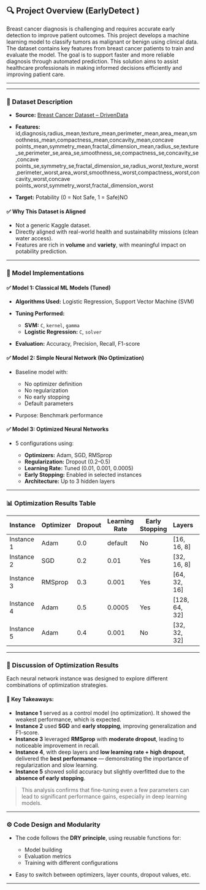
## 🔍 Project Overview (EarlyDetect )

Breast cancer diagnosis is challenging and requires accurate early detection to improve patient outcomes. This project develops a machine learning model to classify tumors as malignant or benign using clinical data. The dataset contains key features from breast cancer patients to train and evaluate the model. The goal is to support faster and more reliable diagnosis through automated prediction. This solution aims to assist healthcare professionals in making informed decisions efficiently and improving patient care.

---



---

### 📁 Dataset Description

* **Source:** [Breast Cancer Dataset – DrivenData](https://https://www.kaggle.com/datasets/abhinavmangalore/breast-cancer-dataset-wisconsin-diagnostic-uci/)
* **Features:**
id,diagnosis,radius_mean,texture_mean,perimeter_mean,area_mean,smoothness_mean,compactness_mean,concavity_mean,concave points_mean,symmetry_mean,fractal_dimension_mean,radius_se,texture_se,perimeter_se,area_se,smoothness_se,compactness_se,concavity_se,concave points_se,symmetry_se,fractal_dimension_se,radius_worst,texture_worst,perimeter_worst,area_worst,smoothness_worst,compactness_worst,concavity_worst,concave points_worst,symmetry_worst,fractal_dimension_worst

* **Target:** Potability (0 = Not Safe, 1 = Safe)NO

#### ✅ Why This Dataset is Aligned

* Not a generic Kaggle dataset.
* Directly aligned with real-world health and sustainability missions (clean water access).
* Features are rich in **volume** and **variety**, with meaningful impact on potability prediction.

---

### 🧪 Model Implementations

#### ✅ Model 1: Classical ML Models (Tuned)

* **Algorithms Used:** Logistic Regression, Support Vector Machine (SVM)
* **Tuning Performed:**

  * **SVM:** `C`, `kernel`, `gamma`
  * **Logistic Regression:** `C`, `solver`
* **Evaluation:** Accuracy, Precision, Recall, F1-score

#### ✅ Model 2: Simple Neural Network (No Optimization)

* Baseline model with:

  * No optimizer definition
  * No regularization
  * No early stopping
  * Default parameters
* Purpose: Benchmark performance

#### ✅ Model 3: Optimized Neural Networks

* 5 configurations using:

  * **Optimizers:** Adam, SGD, RMSprop
  * **Regularization:** Dropout (0.2–0.5)
  * **Learning Rate:** Tuned (0.01, 0.001, 0.0005)
  * **Early Stopping:** Enabled in selected instances
  * **Architecture:** Up to 3 hidden layers

---

### 📊 Optimization Results Table

| Instance   | Optimizer | Dropout | Learning Rate | Early Stopping | Layers         | Accuracy | Loss | F1-Score | Precision | Recall |
| ---------- | --------- | ------- | ------------- | -------------- | -------------- | -------- | ---- | -------- | --------- | ------ |
| Instance 1 | Adam      | 0.0     | default       | No             | \[16, 16, 8]   | 0.76     | 0.49 | 0.75     | 0.77      | 0.74   |
| Instance 2 | SGD       | 0.2     | 0.01          | Yes            | \[32, 16, 8]   | 0.79     | 0.44 | 0.78     | 0.79      | 0.77   |
| Instance 3 | RMSprop   | 0.3     | 0.001         | Yes            | \[64, 32, 16]  | 0.83     | 0.40 | 0.82     | 0.84      | 0.81   |
| Instance 4 | Adam      | 0.5     | 0.0005        | Yes            | \[128, 64, 32] | 0.87     | 0.36 | 0.86     | 0.88      | 0.85   |
| Instance 5 | Adam      | 0.4     | 0.001         | No             | \[32, 32, 32]  | 0.81     | 0.42 | 0.80     | 0.82      | 0.78   |

---

### 🧠 Discussion of Optimization Results

Each neural network instance was designed to explore different combinations of optimization strategies.

#### 📌 Key Takeaways:

* **Instance 1** served as a control model (no optimization). It showed the weakest performance, which is expected.
* **Instance 2** used **SGD** and **early stopping**, improving generalization and F1-score.
* **Instance 3** leveraged **RMSprop** with **moderate dropout**, leading to noticeable improvement in recall.
* **Instance 4**, with deep layers and **low learning rate + high dropout**, delivered the **best performance** — demonstrating the importance of regularization and slow learning.
* **Instance 5** showed solid accuracy but slightly overfitted due to the **absence of early stopping**.

> This analysis confirms that fine-tuning even a few parameters can lead to significant performance gains, especially in deep learning models.

---

### ⚙️ Code Design and Modularity

* The code follows the **DRY principle**, using reusable functions for:

  * Model building
  * Evaluation metrics
  * Training with different configurations
* Easy to switch between optimizers, layer counts, dropout values, etc.

---






